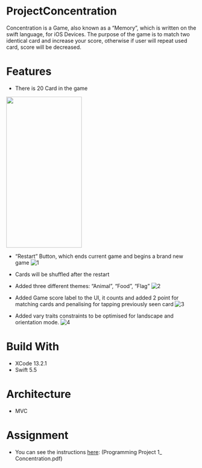 # ProjectConcentration
Concentration is a Game, also known as a “Memory”, which is written on the swift language,
for iOS Devices. The purpose of the game is to match two identical card and increase your score, otherwise if user will repeat used card, score will be decreased. 

# Features 

- There is 20 Card in the game
<img align="center" width="200" height="400" src="https://user-images.githubusercontent.com/95629092/148929192-ac02d563-5dbc-4bc5-9e0e-275b27a5a826.png">


- “Restart” Button, which ends current game and begins a brand new game 
![1](https://user-images.githubusercontent.com/95629092/149522289-7359ee5e-b4c0-40e8-b619-d3e9bb4bbb42.gif)

- Cards will be shuffled after the restart
- Added three different themes: “Animal”, “Food”, “Flag”
![2](https://user-images.githubusercontent.com/95629092/149522649-4edeac41-516d-4f18-bddb-5674cc84d2d2.gif)

- Added Game score label to the UI, it counts and added 2 point for matching cards and penalising for tapping previously seen card 
![3](https://user-images.githubusercontent.com/95629092/149522669-e8fbaa5d-4ffd-4082-901e-3d983ce02768.gif)


- Added vary traits constraints to be optimised for landscape and orientation mode.
![4](https://user-images.githubusercontent.com/95629092/149522710-40a6eb3a-1907-4bbf-8a4c-944466fedb27.gif)


# Build With
- XCode 13.2.1
- Swift 5.5

# Architecture
- MVC 

# Assignment 
- You can see the instructions [here](https://drive.google.com/drive/folders/14uxqi3ewCM2wvpwBY8nhkEa7ZLq7LXVu): (Programming Project 1_ Concentration.pdf)
